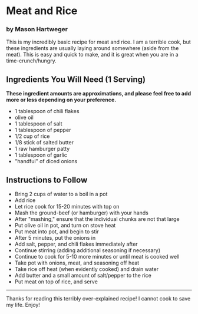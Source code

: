 # Meat and Rice
### by Mason Hartweger

This is my incredibly basic recipe for meat and rice. I am a terrible cook, but these ingredients are usually laying around somewhere (aside from the meat). This is easy and quick to make, and it is great when you are in a time-crunch/hungry.

## Ingredients You Will Need (1 Serving)

**These ingredient amounts are approximations, and please feel free to add more or less depending on your preference.**

*   1 tablespoon of chili flakes
*   olive oil
*   1 tablespoon of salt
*   1 tablespoon of pepper
*   1/2 cup of rice
*   1/8 stick of salted butter
*   1 raw hamburger patty
*   1 tablespoon of garlic
*   "handful" of diced onions

## Instructions to Follow
-   Bring 2 cups of water to a boil in a pot
-   Add rice
-   Let rice cook for 15-20 minutes with top on
-   Mash the ground-beef (or hamburger) with your hands
-   After "mashing," ensure that the individual chunks are not that large
-   Put olive oil in pot, and turn on stove heat
-   Put meat into pot, and begin to stir
-   After 5 minutes, put the onions in
-   Add salt, pepper, and chili flakes immediately after
-   Continue stirring (adding additional seasoning if necessary)
-   Continue to cook for 5-10 more minutes or until meat is cooked well
-   Take pot with onions, meat, and seasoning off heat
-   Take rice off heat (when evidently cooked) and drain water
-   Add butter and a small amount of salt/pepper to the rice
-   Put meat on top of rice, and serve

* * *

Thanks for reading this terribly over-explained recipe! I cannot cook to save my life. Enjoy!